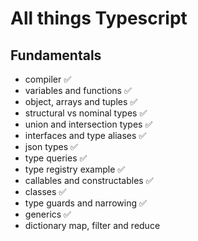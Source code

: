 # All things Typescript

## Fundamentals
- compiler ✅
- variables and functions ✅
- object, arrays and tuples ✅
- structural vs nominal types ✅
- union and intersection types ✅
- interfaces and type aliases ✅
- json types ✅
- type queries ✅
- type registry example ✅
- callables and constructables ✅
- classes ✅
- type guards and narrowing ✅
- generics ✅
- dictionary map, filter and reduce
